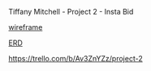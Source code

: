 Tiffany Mitchell - Project 2 - Insta Bid

[wireframe](./images/wireframe.jpg)

[ERD](./images/erd.jpg)

https://trello.com/b/Av3ZnYZz/project-2 


